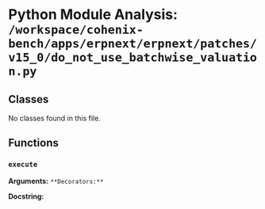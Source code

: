 # Python Module Analysis: `/workspace/cohenix-bench/apps/erpnext/erpnext/patches/v15_0/do_not_use_batchwise_valuation.py`

## Classes

No classes found in this file.


## Functions

### `execute`
**Arguments:** ``
**Decorators:** ``

**Docstring:**
```

```

